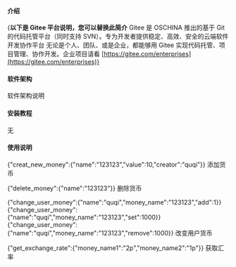 

#### 介绍
{**以下是 Gitee 平台说明，您可以替换此简介**
Gitee 是 OSCHINA 推出的基于 Git 的代码托管平台（同时支持 SVN）。专为开发者提供稳定、高效、安全的云端软件开发协作平台
无论是个人、团队、或是企业，都能够用 Gitee 实现代码托管、项目管理、协作开发。企业项目请看 [https://gitee.com/enterprises](https://gitee.com/enterprises)}

#### 软件架构
软件架构说明


#### 安装教程

无

#### 使用说明


{"creat_new_money":{"name":"123123","value":10,"creator":"quqi"}}
添加货币

{"delete_money":{"name":"123123"}}
删除货币

{"change_user_money":{"name":"quqi","money_name":"123123","add":1}}
{"change_user_money":{"name":"quqi","money_name":"123123","set":1000}}
{"change_user_money":{"name":"quqi","money_name":"123123","remove":1000}}
改变用户货币

{"get_exchange_rate":{"money_name1":"2p","money_name2":"1p"}}
获取汇率


